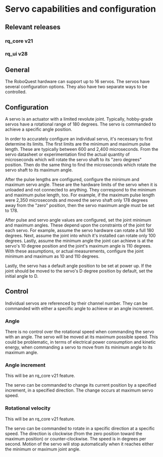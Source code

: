 # Servo capabilities and configuration

## Relevant releases

### rq_core  v21
### rq_ui v28

## General

The RoboQuest hardware can support up to 16 servos. The servos
have several configuration options. They also have two separate
ways to be controlled.

## Configuration

A servo is an actuator with a limited revolute joint. Typically,
hobby-grade servos have a rotational range of 180 degrees. The
servo is commanded to achieve a specific angle position.

In order to accurately configure an individual servo, it's
necessary to first determine its limits. The first limits are
the minimum and maximum pulse length. These are typically
between 600 and 2,400 microseconds. From the servo datasheet or
experimentation find the actual quantity of microseconds which
will rotate the servo shaft to its "zero degrees" position. Then
do the same thing to find the microseconds which rotate the
servo shaft to its maximum angle.

After the pulse lengths are configured, configure the minimum
and maximum servo angle. These are the hardware limits of the
servo when it is unloaded and not connected to anything. They
correspond to the minimum and maximum pulse length, too. For
example, if the maximum pulse length were 2,350 microseconds and
moved the servo shaft only 178 degrees away from the "zero"
position, then the servo maximum angle must be set to 178.

After pulse and servo angle values are configured, set the joint
minimum and maximum angles. These depend upon the constraints of
the joint for each servo. For example, assume the servo hardware
can rotate a full 180 degrees. Next, assume the joint into which
it's installed can rotate only 100 degrees. Lastly, assume the
minimum angle the joint can achieve is at the servo's 10 degree
position and the joint's maximum angle is 110 degrees.  With
these assumptions, or actual measurements, configure the joint
minimum and maximum as 10 and 110 degrees.

Lastly, the servo has a default angle position to be set at
power up. If the joint should be moved to the servo's D degree
position by default, set the initial angle to D.

## Control

Individual servos are referenced by their channel number. They
can be commanded with either a specific angle to achieve or an
angle increment.

### Angle

There is no control over the rotational speed when commanding
the servo with an angle. The servo will be moved at its maximum
possible speed. This could be problematic, in terms of
electrical power consumption and kinetic energy, when commanding
a servo to move from its minimum angle to its maximum angle.

### Angle increment

This will be an rq_core v21 feature.

The servo can be commanded to change its current position by a
specified increment, in a specified direction. The change occurs
at maximum servo speed.

### Rotational velocity

This will be an rq_core v21 feature.

The servo can be commanded to rotate in a specific direction at
a specific speed. The direction is clockwise (from the zero
position toward the maximum position) or counter-clockwise. The
speed is in degrees per second. Motion of the servo will stop
automatically when it reaches either the minimum or maximum
joint angle.
